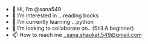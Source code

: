 - 👋 Hi, I’m @sana549
- 👀 I’m interested in ...reading books
- 🌱 I’m currently learning ...python
- 💞️ I’m looking to collaborate on.. (Still A beginner)
- 📫 How to reach me ..sana.shaukat.549@gmail.com

<!---
sana549/sana549 is a ✨ special ✨ repository because its `README.md` (this file) appears on your GitHub profile.
You can click the Preview link to take a look at your changes.
--->
